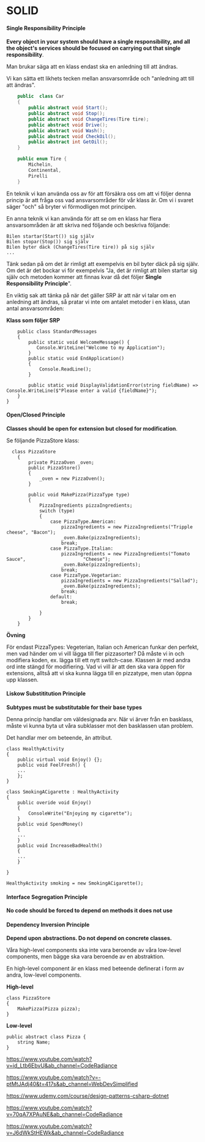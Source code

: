 # SOLID

#### Single Responsibility Principle

**Every object in your system should have a single responsibility, and all the object's services should be focused on carrying out that single responsibility**.

Man brukar säga att en klass endast ska en anledning till att ändras.

Vi kan sätta ett likhets tecken mellan ansvarsområde och "anledning att till att ändras".

```c#
	public  class Car
    {
        public abstract void Start();
        public abstract void Stop();
        public abstract void ChangeTires(Tire tire);
        public abstract void Drive();
        public abstract void Wash();
        public abstract void CheckOil();
        public abstract int GetOil();
    }
```

```c#
    public enum Tire {
        Michelin,
        Continental,
        Pirelli
    }
```

En teknik vi kan använda oss av för att försäkra oss om att vi följer denna princip är att fråga oss vad ansvarsområder för vår klass är. Om vi i svaret säger "och" så bryter vi förmodligen mot principen.

En anna teknik vi kan använda för att se om en klass har flera ansvarsområden är att skriva ned följande och beskriva följande:

```
Bilen startar(Start()) sig själv
Bilen stopar(Stop()) sig själv
Bilen byter däck (ChangeTires(Tire tire)) på sig själv
...
```

Tänk sedan på om det är rimligt att exempelvis en bil byter däck på sig själv. Om det är det bockar vi för exempelvis "Ja, det är rimligt att bilen startar sig själv och metoden kommer att finnas kvar då det följer **Single Responsibility Principle**".

En viktig sak att tänka på när det gäller SRP är att när vi talar om en anledning att ändras, så pratar vi inte om antalet metoder i en klass, utan antal ansvarsområden:

**Klass som följer SRP**

```
    public class StandardMessages
    {
        public static void WelcomeMessage() {
           Console.WriteLine("Welcome to my Application");
        }
        public static void EndApplication()
        {
            Console.ReadLine();
        }

        public static void DisplayValidationError(string fieldName) => 				Console.WriteLine($"Please enter a valid {fieldName}");
    }
}
```

#### Open/Closed Principle

**Classes should be open for extension but closed for modification**.

Se följande PizzaStore klass:

```
  class PizzaStore
    {
        private PizzaOven _oven;
        public PizzaStore()
        {
            _oven = new PizzaOven();
        }

        public void MakePizza(PizzaType type)
        {
            PizzaIngredients pizzaIngredients;
            switch (type)
            {
                case PizzaType.American:
                    pizzaIngredients = new PizzaIngredients("Tripple 						cheese", "Bacon");
                    _oven.Bake(pizzaIngredients);
                    break;
                case PizzaType.Italian:
                    pizzaIngredients = new PizzaIngredients("Tomato Sauce", 					"Cheese");
                    _oven.Bake(pizzaIngredients);
                    break;
                case PizzaType.Vegetarian:
                    pizzaIngredients = new PizzaIngredients("Sallad");
                    _oven.Bake(pizzaIngredients);
                    break;
                default:
                    break;

            }
        }
    }
```

**Övning**

För endast PizzaTypes: Vegeterian, Italian och American funkar den perfekt, men vad händer om vi vill lägga till fler pizzasorter? Då måste vi in och modifiera koden, ex. lägga till ett nytt switch-case. Klassen är med andra ord inte stängd för modifiering. Vad vi vill är att den ska vara öppen för extensions, alltså att vi ska kunna lägga till en pizzatype, men utan öppna upp klassen.

#### Liskow Substititution Principle

**Subtypes must be substitutable for their base types**

Denna princip handlar om väldesignada arv. När vi ärver från en basklass, måste vi kunna byta ut våra subklasser mot den basklassen utan problem.

Det handlar mer om beteende, än attribut.

```
class HealthyActivity
{
	public virtual void Enjoy() {};
	public void FeelFresh() {
	...
	};
}
```

```
class SmokingACigarette : HealthyActivity
{
	public overide void Enjoy()
	{
		ConsoleWrite("Enjoying my cigarette");
	}
	public void SpendMoney() 
	{
	...
	}
	public void IncreaseBadHealth()
    {
    ...
    }
	
}
```

```
HealthyActivity smoking = new SmokingACigarette();
```



#### Interface Segregation Principle

**No code should be forced to depend on methods it does not use**

#### Dependency Inversion Principle

**Depend upon abstractions. Do not depend on concrete classes.**

Våra high-level components ska inte vara beroende av våra low-level components, men bägge ska vara beroende av en abstraktion.

En high-level component är en klass med beteende definerat i form av andra, low-level components.

**High-level**

```
class PizzaStore
{
	MakePizza(Pizza pizza);
}
```

**Low-level**

```
public abstract class Pizza { 
	string Name;
}
```













https://www.youtube.com/watch?v=id_Ltb6EbvU&ab_channel=CodeRadiance

https://www.youtube.com/watch?v=-ptMtJAdj40&t=417s&ab_channel=WebDevSimplified

https://www.udemy.com/course/design-patterns-csharp-dotnet

https://www.youtube.com/watch?v=70qA7XPAuNE&ab_channel=CodeRadiance

https://www.youtube.com/watch?v=J6dWkStHEWk&ab_channel=CodeRadiance













































